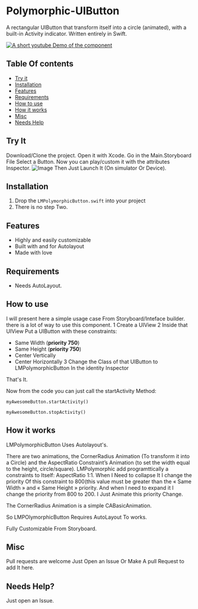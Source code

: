 # Polymorphic-UIButton
A rectangular UIButton that transform itself into a circle (animated), with a built-in Activity indicator. Written entirely in Swift.

[![A short youtube Demo of the component](http://share.gifyoutube.com/mG5W3w.gif
)](https://www.youtube.com/watch?v=Gxfdfn0uioA)


## Table Of contents 
- [Try it](#try-it)
- [Installation](#installation)
- [Features](#features)
- [Requirements](#requirements)
- [How to use](#how-to-use)
- [How it works](#how-it-works)
- [Misc](#misc)
- [Needs Help](#needs-help)


## Try It 
Download/Clone the project. 
Open it with Xcode.
Go in the Main.Storyboard File Select a Button.
Now you can play/custom it with the attributes Inspector. ![Image](https://dl-web.dropbox.com/get/Captures%20d'écran/Capture%20d'écran%202015-05-23%2021.52.16.png?_subject_uid=85982894&w=AABrYwm8quOp7OYwD6aUGYUhtDRZEBxmYr8odXeOUe1EPg)
Then Just Launch It (On simulator Or Device).

## Installation 
1. Drop the `LMPolymorphicButton.swift` into your project
2. There is no step Two.

## Features
- Highly and easily customizable
- Built with and for Autolayout
- Made with love

## Requirements
- Needs AutoLayout.

## How to use 
I will present here a simple usage case From Storyboard/Inteface builder. there is a lot of way to use this component. 
1 Create a UIView
2 Inside that UIView Put a UIButton with these constraints:
- Same Width (**priority 750**)
- Same Height (**priority 750**)
- Center Vertically
- Center Horizontally
3 Change the Class of that UIButton to LMPolymorphicButton In the identity Inspector

That's It.

Now from the code you can just call the startActivity Method:

`myAwesomeButton.startActivity()`

`myAwesomeButton.stopActivity()`

## How it works

LMPolymorphicButton Uses Autolayout's.

There are two animations, the CornerRadius Animation (To transform it into a Circle) and the AspectRatio Constraint’s Animation (to set the width equal to the height, circle/square).
LMPolymorphic add programttically a constraints to Itself: AspectRatio 1:1.
When I Need to collapse It I change the priority Of this constraint to 800(this value must be greater than the « Same Width » and « Same Height » priority. And when I need to expand it I change the priority from 800 to 200.
I Just Animate this priority Change.

The CornerRadius Animation is a simple CABasicAnimation.

So LMPOlymorphicButton Requires AutoLayout To works.

Fully Customizable From Storyboard.

## Misc
Pull requests are welcome
Just Open an Issue Or Make A pull Request to add It here.

## Needs Help?
Just open an Issue.
